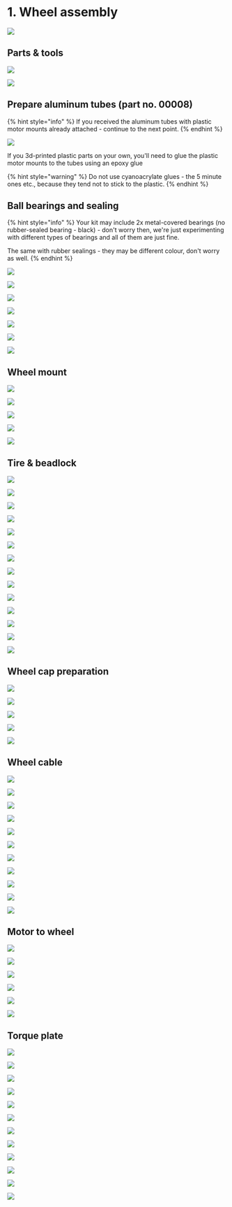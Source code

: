 # 1. Wheel assembly

![](../.gitbook/assets/a0002-section.jpg)

## Parts & tools

![](../.gitbook/assets/img_20190515_123406.jpg)

![](../.gitbook/assets/img_20190515_123608.jpg)

## Prepare aluminum tubes \(part no. 00008\)

{% hint style="info" %}
If you received the aluminum tubes with plastic motor mounts already attached - continue to the next point.
{% endhint %}

![](../.gitbook/assets/00025.jpg) 

If you 3d-printed plastic parts on your own, you'll need to glue the plastic motor mounts to the tubes using an epoxy glue 

{% hint style="warning" %}
Do not use cyanoacrylate glues - the 5 minute ones etc., because they tend not to stick to the plastic.
{% endhint %}

## Ball bearings and sealing

{% hint style="info" %}
Your kit may include 2x metal-covered bearings \(no rubber-sealed bearing - black\) - don't worry then, we're just experimenting with different types of bearings and all of them are just fine.

The same with rubber sealings - they may be different colour, don't worry as well.
{% endhint %}

![](../.gitbook/assets/img_20190515_123723.jpg)

![](../.gitbook/assets/img_20190515_123736.jpg)

![](../.gitbook/assets/img_20190515_123919.jpg)

![](../.gitbook/assets/img_20190515_124005.jpg)

![](../.gitbook/assets/img_20190515_124113.jpg)

![](../.gitbook/assets/img_20190515_124133.jpg)

![](../.gitbook/assets/img_20190515_124150.jpg)

## Wheel mount

![](../.gitbook/assets/img_20190515_124250.jpg)

![](../.gitbook/assets/img_20190515_124330.jpg)

![](../.gitbook/assets/img_20190515_135506.jpg)

![](../.gitbook/assets/img_20190515_124411.jpg)

![](../.gitbook/assets/img_20190515_124458.jpg)

## Tire & beadlock

![](../.gitbook/assets/img_20190515_124541.jpg)

![](../.gitbook/assets/img_20190515_124613.jpg)

![](../.gitbook/assets/img_20190515_124645.jpg)

![](../.gitbook/assets/img_20190515_124714.jpg)

![](../.gitbook/assets/img_20190515_124924.jpg)

![](../.gitbook/assets/img_20190515_124942.jpg)

![](../.gitbook/assets/img_20190515_125013.jpg)

![](../.gitbook/assets/img_20190515_125047.jpg)

![](../.gitbook/assets/img_20190515_125053.jpg)

![](../.gitbook/assets/img_20190515_125122.jpg)

![](../.gitbook/assets/img_20190515_125149.jpg)

![](../.gitbook/assets/img_20190515_125340.jpg)

![](../.gitbook/assets/img_20190515_125353.jpg)

![](../.gitbook/assets/img_20190515_125400.jpg)

## Wheel cap preparation

![](../.gitbook/assets/img_20190515_125610.jpg)

![](../.gitbook/assets/img_20190515_125621.jpg)

![](../.gitbook/assets/img_20190515_125649.jpg)

![](../.gitbook/assets/img_20190515_125718.jpg)

![](../.gitbook/assets/img_20190515_130917.jpg)

## Wheel cable

![](../.gitbook/assets/img_20190515_131539.jpg)

![](../.gitbook/assets/img_20190515_134938.jpg)

![](../.gitbook/assets/img_20190515_134943.jpg)

![](../.gitbook/assets/img_20190515_131557.jpg)

![](../.gitbook/assets/img_20190515_131617.jpg)

![](../.gitbook/assets/img_20190515_131644.jpg)

![](../.gitbook/assets/img_20190515_131725.jpg)

![](../.gitbook/assets/img_20190515_131915.jpg)

![](../.gitbook/assets/img_20190515_132149.jpg)

![](../.gitbook/assets/img_20190515_132258.jpg)

![](../.gitbook/assets/img_20190515_132302.jpg)

## Motor to wheel

![](../.gitbook/assets/img_20190515_132629.jpg)

![](../.gitbook/assets/img_20190515_132700.jpg)

![](../.gitbook/assets/img_20190515_132901.jpg)

![](../.gitbook/assets/img_20190515_132934.jpg)

![](../.gitbook/assets/img_20190515_133013.jpg)

![](../.gitbook/assets/img_20190515_133146.jpg)

## Torque plate

![](../.gitbook/assets/img_20190515_133413.jpg)

![](../.gitbook/assets/img_20190515_133451.jpg)

![](../.gitbook/assets/img_20190515_133513.jpg)

![](../.gitbook/assets/img_20190515_133549.jpg)

![](../.gitbook/assets/img_20190515_133625.jpg)

![](../.gitbook/assets/img_20190515_133703.jpg)

![](../.gitbook/assets/img_20190515_133734.jpg)

![](../.gitbook/assets/img_20190515_133757.jpg)

![](../.gitbook/assets/img_20190515_133816.jpg)

![](../.gitbook/assets/img_20190515_133829.jpg)

![](../.gitbook/assets/img_20190515_133915.jpg)

![](../.gitbook/assets/img_20190515_133931.jpg)



